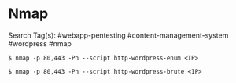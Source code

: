 # Nmap

Search Tag(s): #webapp-pentesting #content-management-system #wordpress #nmap

`$ nmap -p 80,443 -Pn --script http-wordpress-enum <IP>`

`$ nmap -p 80,443 -Pn --script http-wordpress-brute <IP>`